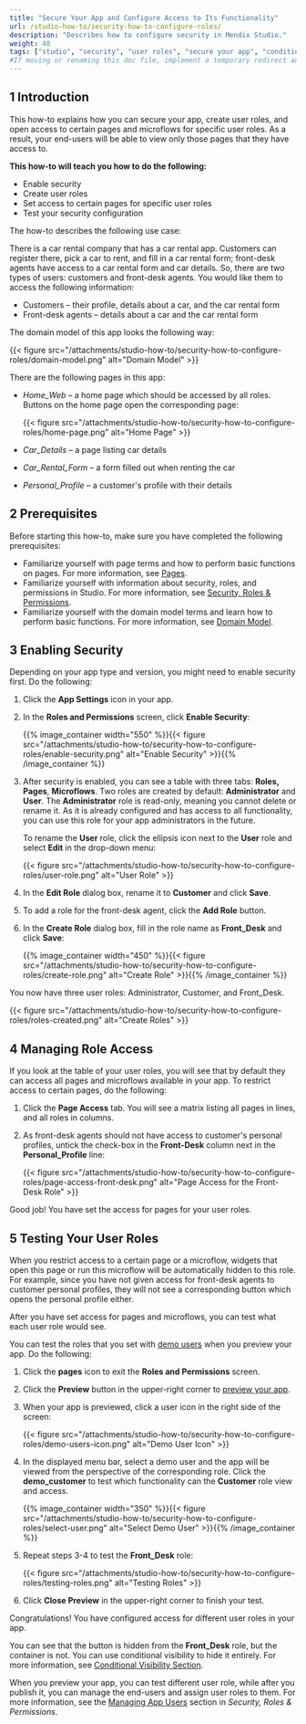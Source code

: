 ```yaml
---
title: "Secure Your App and Configure Access to Its Functionality"
url: /studio-how-to/security-how-to-configure-roles/
description: "Describes how to configure security in Mendix Studio."
weight: 40
tags: ["studio", "security", "user roles", "secure your app", "conditional visibility"]
#If moving or renaming this doc file, implement a temporary redirect and let the respective team know they should update the URL in the product. See Mapping to Products for more details.
---
```


## 1 Introduction 

This how-to explains how you can secure your app, create user roles, and open access to certain pages and microflows for specific user roles. As a result, your end-users will be able to view only those pages that they have access to. 

**This how-to will teach you how to do the following:**

* Enable security
* Create user roles
* Set access to certain pages for specific user roles
* Test your security configuration

The how-to describes the following use case: 

There is a car rental company that has a car rental app. Customers can register there, pick a car to rent, and fill in a car rental form; front-desk agents have access to a car rental form and car details. So, there are two types of users: customers and front-desk agents. You would like them to access the following information:

* Customers – their profile, details about a car, and the car rental form
* Front-desk agents –  details about a car and the car rental form

The domain model of this app looks the following way:

{{< figure src="/attachments/studio-how-to/security-how-to-configure-roles/domain-model.png" alt="Domain Model" >}}

There are the following pages in this app:

* *Home_Web* – a home page which should be accessed by all roles. Buttons on the home page open the corresponding page:

    {{< figure src="/attachments/studio-how-to/security-how-to-configure-roles/home-page.png" alt="Home Page" >}}

* *Car_Details* – a page listing car details

* *Car_Rental_Form* – a form filled out when renting the car

* *Personal_Profile* – a customer's profile with their details


## 2 Prerequisites

Before starting this how-to, make sure you have completed the following prerequisites:

* Familiarize yourself with page terms and how to perform basic functions on pages. For more information, see [Pages](/studio/page-editor/). 
* Familiarize yourself with information about security, roles, and permissions in Studio. For more information, see [Security, Roles & Permissions](/studio/settings-security/).
* Familiarize yourself with the domain model terms and learn how to perform basic functions. For more information, see [Domain Model](/studio/domain-models/).

## 3 Enabling Security

Depending on your app type and version, you might need to enable security first. Do the following:

1. Click the **App Settings** icon in your app.

2. In the **Roles and Permissions** screen, click **Enable Security**:

	{{% image_container width="550" %}}{{< figure src="/attachments/studio-how-to/security-how-to-configure-roles/enable-security.png" alt="Enable Security" >}}{{% /image_container %}}
	
3. After security is enabled, you can see a table with three tabs: **Roles,** **Pages**, **Microflows**. Two roles are created by default: **Administrator** and **User**. The **Administrator** role is read-only, meaning you cannot delete or rename it. As it is already configured and has access to all functionality, you can use this role for your app administrators in the future. 

    To rename the **User** role, click the ellipsis icon next to the **User** role and select **Edit** in the drop-down menu:

    {{< figure src="/attachments/studio-how-to/security-how-to-configure-roles/user-role.png" alt="User Role" >}}

4. In the **Edit Role** dialog box, rename it to **Customer** and click **Save**.

5. To add a role for the front-desk agent, click the **Add Role** button.

6. In the **Create Role** dialog box, fill in the role name as **Front_Desk** and click **Save**:

    {{% image_container width="450" %}}{{< figure src="/attachments/studio-how-to/security-how-to-configure-roles/create-role.png" alt="Create Role" >}}{{% /image_container %}}

You now have three user roles: Administrator, Customer, and Front_Desk.

{{< figure src="/attachments/studio-how-to/security-how-to-configure-roles/roles-created.png" alt="Create Roles" >}}

## 4 Managing Role Access

If you look at the table of your user roles, you will see that by default they can access all pages and microflows available in your app. To restrict access to certain pages, do the following:

1. Click the **Page Access** tab. You will see a matrix listing all pages in lines, and all roles in columns.

2. As front-desk agents should not have access to customer's personal profiles, untick the check-box in the **Front-Desk** column next in the **Personal_Profile** line:

	{{< figure src="/attachments/studio-how-to/security-how-to-configure-roles/page-access-front-desk.png" alt="Page Access for the Front-Desk Role" >}}

Good job! You have set the access for pages for your user roles. 

## 5 Testing Your User Roles

When you restrict access to a certain page or a microflow, widgets that open this page or run this microflow will be automatically hidden to this role. For example, since you have not given access for front-desk agents to customer personal profiles, they will not see a corresponding button which opens the personal profile either.  

After you have set access for pages and microflows, you can test what each user role would see. 

You can test the roles that you set with [demo users](/studio/settings-security/#demo-users) when you preview your app. Do the following:

1. Click the **pages** icon to exit the **Roles and Permissions** screen.

2. Click the **Preview** button in the upper-right corner to [preview your app](/studio/publishing-app/).

3. When your app is previewed, click a user icon in the right side of the screen: 

    {{< figure src="/attachments/studio-how-to/security-how-to-configure-roles/demo-users-icon.png" alt="Demo User Icon" >}}

4. In the displayed menu bar, select a demo user and the app will be viewed from the perspective of the corresponding role. Click the **demo_customer** to test which functionality can the **Customer** role view and access.

    {{% image_container width="350" %}}{{< figure src="/attachments/studio-how-to/security-how-to-configure-roles/select-user.png" alt="Select Demo User" >}}{{% /image_container %}}

5. Repeat steps 3-4 to test the **Front_Desk** role:

    {{< figure src="/attachments/studio-how-to/security-how-to-configure-roles/testing-roles.png" alt="Testing Roles" >}}

6. Click **Close Preview** in the upper-right corner to finish your test.

Congratulations! You have configured access for different user roles in your app. 

You can see that the button is hidden from the **Front_Desk** role, but the container is not. You can use conditional visibility to hide it entirely. For more information, see [Conditional Visibility Section](/studio/page-editor-widgets-visibility-section/).

When you preview your app, you can test different user role, while after you publish it, you can manage the end-users and assign user roles to them. For more information, see the [Managing App Users](/studio/settings-security/#managing-app-users) section in *Security, Roles & Permissions*.

